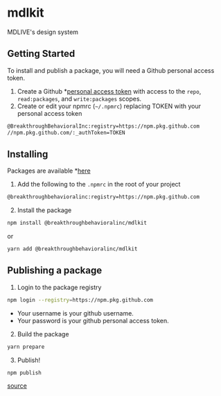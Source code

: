 # mdlkit

MDLIVE's design system

## Getting Started

To install and publish a package, you will need a Github personal access token.

1. Create a Github \*[personal access token](https://docs.github.com/en/free-pro-team@latest/github/authenticating-to-github/creating-a-personal-access-token#creating-a-token) with access to the `repo`, `read:packages`, and `write:packages` scopes.
2. Create or edit your npmrc (`~/.npmrc`) replacing TOKEN with your personal access token

```sh
@BreakthroughBehavioralInc:registry=https://npm.pkg.github.com
//npm.pkg.github.com/:_authToken=TOKEN
```

## Installing

Packages are available \*[here](https://github.com/BreakthroughBehavioralInc/mdlkit/packages)

1. Add the following to the `.npmrc` in the root of your project

```sh
@breakthroughbehavioralinc:registry=https://npm.pkg.github.com
```

2. Install the package

```sh
npm install @breakthroughbehavioralinc/mdlkit
```

or

```sh
yarn add @breakthroughbehavioralinc/mdlkit
```

## Publishing a package

1. Login to the package registry

```sh
npm login --registry=https://npm.pkg.github.com
```

- Your username is your github username.
- Your password is your github personal access token.

2. Build the package

```sh
yarn prepare
```

3. Publish!

```sh
npm publish
```

[source](https://dev.to/jgierer12/how-to-publish-packages-to-the-github-package-repository-4bai)
